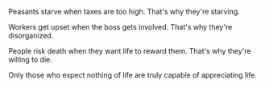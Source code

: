 Peasants starve
when taxes are too high.
That's why they're starving.

Workers get upset
when the boss gets involved.
That's why they're disorganized.

People risk death
when they want life to reward them.
That's why they're willing to die.

Only those who expect nothing of life
are truly capable of appreciating life.

